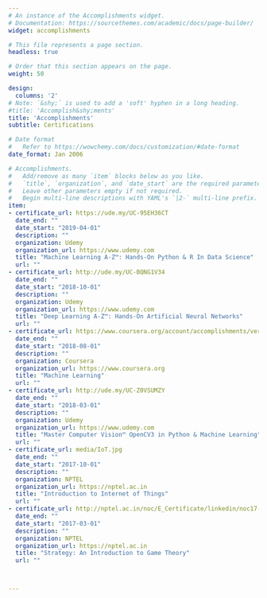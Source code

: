 ```yaml
---
# An instance of the Accomplishments widget.
# Documentation: https://sourcethemes.com/academic/docs/page-builder/
widget: accomplishments

# This file represents a page section.
headless: true

# Order that this section appears on the page.
weight: 50

design:
  columns: '2'
# Note: `&shy;` is used to add a 'soft' hyphen in a long heading.
#title: 'Accomplish&shy;ments'
title: 'Accomplishments'
subtitle: Certifications

# Date format
#   Refer to https://wowchemy.com/docs/customization/#date-format
date_format: Jan 2006

# Accomplishments.
#   Add/remove as many `item` blocks below as you like.
#   `title`, `organization`, and `date_start` are the required parameters.
#   Leave other parameters empty if not required.
#   Begin multi-line descriptions with YAML's `|2-` multi-line prefix.
item:
- certificate_url: https://ude.my/UC-95EH36CT
  date_end: ""
  date_start: "2019-04-01"
  description: ""
  organization: Udemy
  organization_url: https://www.udemy.com
  title: "Machine Learning A-Z™: Hands-On Python & R In Data Science"
  url: ""
- certificate_url: http://ude.my/UC-BQNG1V34
  date_end: ""
  date_start: "2018-10-01"
  description: ""
  organization: Udemy
  organization_url: https://www.udemy.com
  title: "Deep Learning A-Z™: Hands-On Artificial Neural Networks"
  url: ""
- certificate_url: https://www.coursera.org/account/accomplishments/verify/K59XNAZRU6X3
  date_end: ""
  date_start: "2018-08-01"
  description: ""
  organization: Coursera
  organization_url: https://www.coursera.org
  title: "Machine Learning"
  url: ""
- certificate_url: http://ude.my/UC-Z0VSUMZY
  date_end: ""
  date_start: "2018-03-01"
  description: ""
  organization: Udemy
  organization_url: https://www.udemy.com
  title: "Master Computer Vision™ OpenCV3 in Python & Machine Learning"
  url: "" 
- certificate_url: media/IoT.jpg
  date_end: ""
  date_start: "2017-10-01"
  description: ""
  organization: NPTEL
  organization_url: https://nptel.ac.in
  title: "Introduction to Internet of Things"
  url: ""  
- certificate_url: http://nptel.ac.in/noc/E_Certificate/linkedin/noc17-mg11/NPTEL17MG1126540348FN.jpg
  date_end: ""
  date_start: "2017-03-01"
  description: ""
  organization: NPTEL
  organization_url: https://nptel.ac.in
  title: "Strategy: An Introduction to Game Theory"
  url: ""  



---
```

